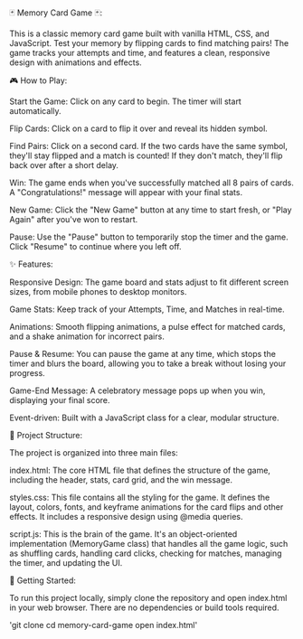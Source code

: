 🃏 Memory Card Game 🃏:


This is a classic memory card game built with vanilla HTML, CSS, and JavaScript. Test your memory by flipping cards to find matching pairs! The game tracks your attempts and time, and features a clean, responsive design with animations and effects.


🎮 How to Play:


Start the Game: Click on any card to begin. The timer will start automatically.

Flip Cards: Click on a card to flip it over and reveal its hidden symbol.

Find Pairs: Click on a second card. If the two cards have the same symbol, they'll stay flipped and a match is counted! If they don't match, they'll flip back over after a short delay.

Win: The game ends when you've successfully matched all 8 pairs of cards. A "Congratulations!" message will appear with your final stats.

New Game: Click the "New Game" button at any time to start fresh, or "Play Again" after you've won to restart.

Pause: Use the "Pause" button to temporarily stop the timer and the game. Click "Resume" to continue where you left off.


✨ Features:


Responsive Design: The game board and stats adjust to fit different screen sizes, from mobile phones to desktop monitors.

Game Stats: Keep track of your Attempts, Time, and Matches in real-time.

Animations: Smooth flipping animations, a pulse effect for matched cards, and a shake animation for incorrect pairs.

Pause & Resume: You can pause the game at any time, which stops the timer and blurs the board, allowing you to take a break without losing your progress.

Game-End Message: A celebratory message pops up when you win, displaying your final score.

Event-driven: Built with a JavaScript class for a clear, modular structure.


📁 Project Structure:


The project is organized into three main files:

index.html: The core HTML file that defines the structure of the game, including the header, stats, card grid, and the win message.

styles.css: This file contains all the styling for the game. It defines the layout, colors, fonts, and keyframe animations for the card flips and other effects. It includes a responsive design using @media queries.

script.js: This is the brain of the game. It's an object-oriented implementation (MemoryGame class) that handles all the game logic, such as shuffling cards, handling card clicks, checking for matches, managing the timer, and updating the UI.


🚀 Getting Started:


To run this project locally, simply clone the repository and open index.html in your web browser. There are no dependencies or build tools required.

'git clone <repository-url>
cd memory-card-game
open index.html'
